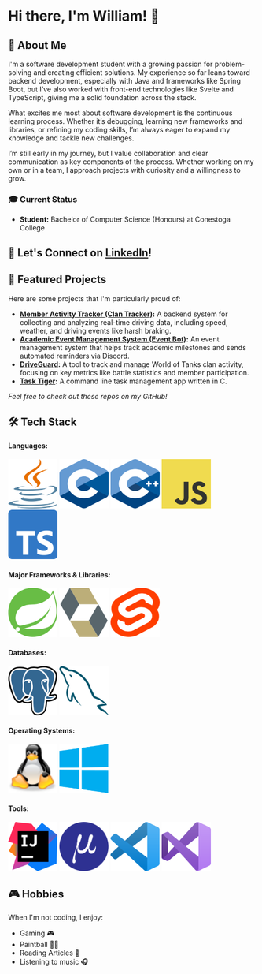 # Hi there, I'm William! 👋

## 🚀 About Me

I'm a software development student with a growing passion for problem-solving and creating efficient solutions. My experience so far leans toward backend development, especially with Java and frameworks like Spring Boot, but I’ve also worked with front-end technologies like Svelte and TypeScript, giving me a solid foundation across the stack.

What excites me most about software development is the continuous learning process. Whether it’s debugging, learning new frameworks and libraries, or refining my coding skills, I’m always eager to expand my knowledge and tackle new challenges.

I’m still early in my journey, but I value collaboration and clear communication as key components of the process. Whether working on my own or in a team, I approach projects with curiosity and a willingness to grow.

### 🎓 Current Status
- **Student:** Bachelor of Computer Science (Honours) at Conestoga College

## 🤝 Let's Connect on [LinkedIn](https://www.linkedin.com/in/william-paetz/)!

## 🌟 Featured Projects

Here are some projects that I'm particularly proud of:
- **[Member Activity Tracker (Clan Tracker)](https://github.com/Th3-Hero/clan-tracker):** A backend system for collecting and analyzing real-time driving data, including speed, weather, and driving events like harsh braking.
- **[Academic Event Management System (Event Bot)](https://github.com/Th3-Hero/EventBot):** An event management system that helps track academic milestones and sends automated reminders via Discord.
- **[DriveGuard](https://github.com/Th3-Hero/DriveGuard-Server):** A tool to track and manage World of Tanks clan activity, focusing on key metrics like battle statistics and member participation.
- **[Task Tiger](https://github.com/Th3-Hero/TaskTiger):** A command line task management app written in C.

_Feel free to check out these repos on my GitHub!_

## 🛠️ Tech Stack

#### Languages:
<p float="left">
<img src="assets/languages/java.svg" alt="Java" width="100" height="100">
<img src="assets/languages/c.svg" alt="C" width="100" height="100">
<img src="assets/languages/c-plusplus.svg" alt="C++" width="100" height="100">
<img src="assets/languages/javascript.svg" alt="JavaScript" width="100" height="100">
<img src="assets/languages/typescript.svg" alt="TypeScript" width="100" height="100">
</p>

#### Major Frameworks & Libraries:
<p float="left">
<img src="assets/frameworks/spring.svg" alt="Spring" width="100" height="100">
<img src="assets/frameworks/hibernate-icon.svg" alt="JPA/Hibernate" width="100" height="100">
<img src="assets/web/svelte.svg" alt="Svelte" width="100" height="100">
</p>

#### Databases:
<p float="left">
<img src="assets/databases/postgresql.svg" alt="Postgres" width="100" height="100">
<img src="assets/databases/mysql.svg" alt="MySQL" width="100" height="100">
</p>

#### Operating Systems:
<p float="left">
<img src="assets/platforms/linux.svg" alt="Linux Tux" width="100" height="100">
<img src="assets/platforms/windows.svg" alt="Windows" width="100" height="100">
</p>

#### Tools:
<p float="left">
<img src="assets/editors/intellijidea.svg" alt="Intellij" width="100" height="100">
<img src="assets/editors/micro-logo-mark.svg" alt="Micro" width="100" height="100">
<img src="assets/editors/vscode.svg" alt="Visual Studio Code" width="100" height="100">
<img src="assets/editors/visual-studio.svg" alt="Visual Studio" width="100" height="100">
</p>

## 🎮 Hobbies

When I'm not coding, I enjoy:
- Gaming 🎮
- Paintball 🎨💥
- Reading Articles 📰
- Listening to music 🎧
